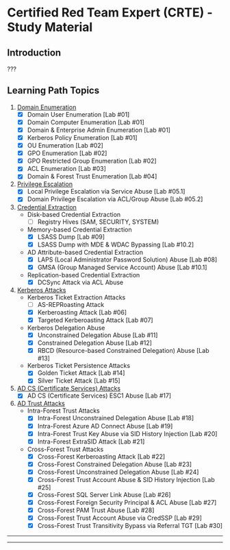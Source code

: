 # Certified Red Team Expert (CRTE) - Study Material

## Introduction

???

## Learning Path Topics

1. [Domain Enumeration](./01_crte_domain_enumeration.md)
	- [x] Domain User Enumeration [Lab #01]
	- [x] Domain Computer Enumeration [Lab #01]
	- [x] Domain & Enterprise Admin Enumeration [Lab #01]
	- [x] Kerberos Policy Enumeration [Lab #01]
	- [x] OU Enumeration [Lab #02]
	- [x] GPO Enumeration [Lab #02]
	- [x] GPO Restricted Group Enumeration [Lab #02]
	- [x] ACL Enumeration [Lab #03]
	- [x] Domain & Forest Trust Enumeration [Lab #04]

2. [Privilege Escalation](./02_crte_privilege_escalation.md)
	- [x] Local Privilege Escalation via Service Abuse [Lab #05.1]
	- [x] Domain Privilege Escalation via ACL/Group Abuse [Lab #05.2]

3. [Credential Extraction](./03_crte_credential_extraction.md)
	 - Disk-based Credential Extraction
		- [ ] Registry Hives (SAM, SECURITY, SYSTEM)
	- Memory-based Credential Extraction
		- [x] LSASS Dump [Lab #09]
		- [x] LSASS Dump with MDE & WDAC Bypassing [Lab #10.2]
	- AD Attribute-based Credential Extraction
		- [x] LAPS (Local Administrator Password Solution) Abuse [Lab #08]
		- [x] GMSA (Group Managed Service Account) Abuse [Lab #10.1]
	- Replication-based Credential Extraction
		- [x] DCSync Attack via ACL Abuse

4. [Kerberos Attacks](./04_crte_kerberos_attacks.md)
	- Kerberos Ticket Extraction Attacks
		- [ ] AS-REPRoasting Attack
		- [x] Kerberoasting Attack [Lab #06]
		- [x] Targeted Kerberoasting Attack [Lab #07]
	- Kerberos Delegation Abuse
		- [x] Unconstrained Delegation Abuse [Lab #11]
		- [x] Constrained Delegation Abuse [Lab #12]
		- [x] RBCD (Resource-based Constrained Delegation) Abuse [Lab #13]
	- Kerberos Ticket Persistence Attacks
		- [x] Golden Ticket Attack [Lab #14]
		- [x] Silver Ticket Attack [Lab #15]

5. [AD CS (Certificate Services) Attacks](./05_crte_ad_cs_attacks.md)
	- [x] AD CS (Certificate Services) ESC1 Abuse [Lab #17]

6. [AD Trust Attacks](./06_crte_ad_trust_attacks.md)
	- Intra-Forest Trust Attacks 
		- [x] Intra-Forest Unconstrained Delegation Abuse [Lab #18]
		- [x] Intra-Forest Azure AD Connect Abuse [Lab #19]
		- [x] Intra-Forest Trust Key Abuse via SID History Injection [Lab #20]
		- [x] Intra-Forest ExtraSID Attack [Lab #21]
	- Cross-Forest Trust Attacks
		- [x] Cross-Forest Kerberoasting Attack [Lab #22]
		- [x] Cross-Forest Constrained Delegation Abuse [Lab #23]
		- [x] Cross-Forest Unconstrained Delegation Abuse [Lab #24]
		- [x] Cross-Forest Trust Account Abuse & SID History Injection [Lab #25]
		- [x] Cross-Forest SQL Server Link Abuse [Lab #26]
		- [x] Cross-Forest Foreign Security Principal & ACL Abuse [Lab #27]
		- [x] Cross-Forest PAM Trust Abuse [Lab #28]
		- [x] Cross-Forest Trust Account Abuse via CredSSP [Lab #29]
		- [x] Cross-Forest Trust Transitivity Bypass via Referral TGT [Lab #30]

---
---
